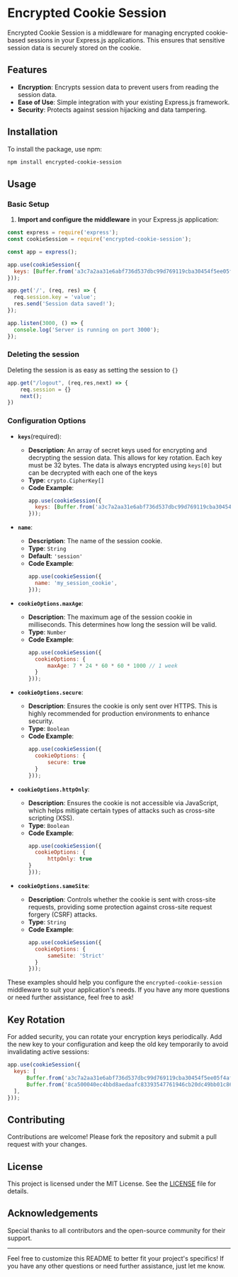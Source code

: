 # Encrypted Cookie Session

Encrypted Cookie Session is a middleware for managing encrypted cookie-based sessions in your Express.js applications.
This ensures that sensitive session data is securely stored on the cookie.

## Features

- **Encryption**: Encrypts session data to prevent users from reading the session data.
- **Ease of Use**: Simple integration with your existing Express.js framework.
- **Security**: Protects against session hijacking and data tampering.

## Installation

To install the package, use npm:

```bash
npm install encrypted-cookie-session
```

## Usage

### Basic Setup

1. **Import and configure the middleware** in your Express.js application:

```javascript
const express = require('express');
const cookieSession = require('encrypted-cookie-session');

const app = express();

app.use(cookieSession({
  keys: [Buffer.from('a3c7a2aa31e6abf736d537dbc99d769119cba30454f5ee05f4af2252e97d27be', 'hex')]
}));

app.get('/', (req, res) => {
  req.session.key = 'value';
  res.send('Session data saved!');
});

app.listen(3000, () => {
  console.log('Server is running on port 3000');
});
```

### Deleting the session
Deleting the session is as easy as setting the session to `{}`
```javascript
app.get("/logout", (req,res,next) => {
    req.session = {}
    next();
})
```

### Configuration Options

- **`keys`**(required):
    - **Description**: An array of secret keys used for encrypting and decrypting the session data. This allows for key rotation. Each key must be 32 bytes. The data is always encrypted using `keys[0]` but can be decrypted with each one of the keys 
    - **Type**: `crypto.CipherKey[]`
    - **Code Example**:
      ```javascript
      app.use(cookieSession({
        keys: [Buffer.from('a3c7a2aa31e6abf736d537dbc99d769119cba30454f5ee05f4af2252e97d27be', 'hex'), Buffer.from('8ca500040ec4bbd8aedaafc83393547761946cb20dc49bb01c86b389187a387e', 'hex')]       
      }));
      ```

- **`name`**:
    - **Description**: The name of the session cookie.
    - **Type**: `String`
    - **Default**: `'session'`
    - **Code Example**:
      ```javascript
      app.use(cookieSession({
        name: 'my_session_cookie',
      }));
      ```

- **`cookieOptions.maxAge`**:
    - **Description**: The maximum age of the session cookie in milliseconds. This determines how long the session will be valid.
    - **Type**: `Number`
    - **Code Example**:
      ```javascript
      app.use(cookieSession({
        cookieOptions: {
            maxAge: 7 * 24 * 60 * 60 * 1000 // 1 week
        }
      }));
      ```

- **`cookieOptions.secure`**:
    - **Description**: Ensures the cookie is only sent over HTTPS. This is highly recommended for production environments to enhance security.
    - **Type**: `Boolean`
    - **Code Example**:
      ```javascript
      app.use(cookieSession({
        cookieOptions: {
            secure: true
        }
      }));
      ```

- **`cookieOptions.httpOnly`**:
    - **Description**: Ensures the cookie is not accessible via JavaScript, which helps mitigate certain types of attacks such as cross-site scripting (XSS).
    - **Type**: `Boolean`
    - **Code Example**:
      ```javascript
      app.use(cookieSession({
        cookieOptions: {
            httpOnly: true
      }
      }));
      ```

- **`cookieOptions.sameSite`**:
    - **Description**: Controls whether the cookie is sent with cross-site requests, providing some protection against cross-site request forgery (CSRF) attacks.
    - **Type**: `String`
    - **Code Example**:
      ```javascript
      app.use(cookieSession({
        cookieOptions: {
            sameSite: 'Strict'
        }
      }));
      ```

These examples should help you configure the `encrypted-cookie-session` middleware to suit your application's needs. If you have any more questions or need further assistance, feel free to ask!

## Key Rotation

For added security, you can rotate your encryption keys periodically. Add the new key to your configuration and keep the old key temporarily to avoid invalidating active sessions:

```javascript
app.use(cookieSession({
  keys: [
      Buffer.from('a3c7a2aa31e6abf736d537dbc99d769119cba30454f5ee05f4af2252e97d27be', 'hex'), // current key
      Buffer.from('8ca500040ec4bbd8aedaafc83393547761946cb20dc49bb01c86b389187a387e', 'hex') // old key
  ],
}));
```

## Contributing

Contributions are welcome! Please fork the repository and submit a pull request with your changes.

## License

This project is licensed under the MIT License. See the [LICENSE](LICENSE) file for details.

## Acknowledgements

Special thanks to all contributors and the open-source community for their support.

---

Feel free to customize this README to better fit your project's specifics! If you have any other questions or need further assistance, just let me know.